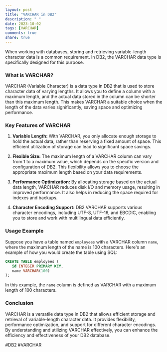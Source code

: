 ```yaml
---
layout: post
title: "VARCHAR in DB2"
description: " "
date: 2023-10-02
tags: [VARCHAR]
comments: true
share: true
---
```


When working with databases, storing and retrieving variable-length character data is a common requirement. In DB2, the VARCHAR data type is specifically designed for this purpose.

### What is VARCHAR?

VARCHAR (Variable Character) is a data type in DB2 that is used to store character data of varying lengths. It allows you to define a column with a maximum length, and the actual data stored in the column can be shorter than this maximum length. This makes VARCHAR a suitable choice when the length of the data varies significantly, saving space and optimizing performance.

### Key Features of VARCHAR

1. **Variable Length:** With VARCHAR, you only allocate enough storage to hold the actual data, rather than reserving a fixed amount of space. This efficient utilization of storage can lead to significant space savings.

2. **Flexible Size:** The maximum length of a VARCHAR column can vary from 1 to a maximum value, which depends on the specific version and configuration of DB2. This flexibility allows you to choose the appropriate maximum length based on your data requirements.

3. **Performance Optimization:** By allocating storage based on the actual data length, VARCHAR reduces disk I/O and memory usage, resulting in improved performance. It also helps in reducing the space required for indexes and backups.

4. **Character Encoding Support:** DB2 VARCHAR supports various character encodings, including UTF-8, UTF-16, and EBCDIC, enabling you to store and work with multilingual data efficiently.

### Usage Example

Suppose you have a table named `employees` with a VARCHAR column `name`, where the maximum length of the name is 100 characters. Here's an example of how you would create the table using SQL:

```sql
CREATE TABLE employees (
   id INTEGER PRIMARY KEY,
   name VARCHAR(100)
);
```

In this example, the `name` column is defined as VARCHAR with a maximum length of 100 characters.

### Conclusion

VARCHAR is a versatile data type in DB2 that allows efficient storage and retrieval of variable-length character data. It provides flexibility, performance optimization, and support for different character encodings. By understanding and utilizing VARCHAR effectively, you can enhance the efficiency and effectiveness of your DB2 database.

\#DB2 \#VARCHAR
